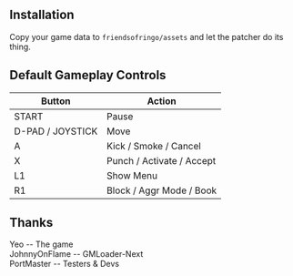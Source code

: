 ## Installation
Copy your game data to `friendsofringo/assets` and let the patcher do its thing.

## Default Gameplay Controls
| Button            | Action |
|--                 |--|
| START             | Pause |
| D-PAD / JOYSTICK  | Move |
| A                 | Kick / Smoke / Cancel |
| X                 | Punch / Activate / Accept |
| L1                | Show Menu |
| R1                | Block / Aggr Mode / Book |

## Thanks
Yeo -- The game  
JohnnyOnFlame -- GMLoader-Next  
PortMaster -- Testers & Devs  